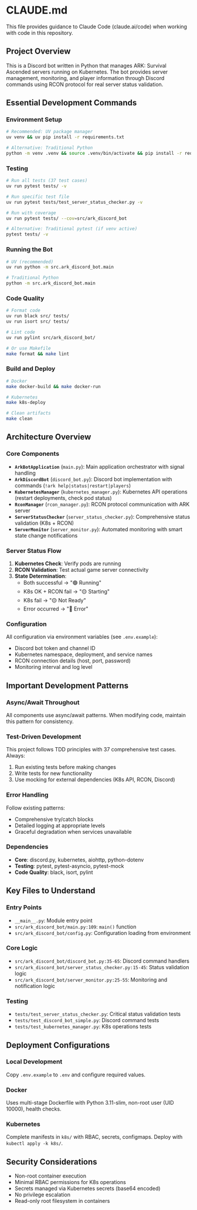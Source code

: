 # CLAUDE.md

This file provides guidance to Claude Code (claude.ai/code) when working with code in this repository.

## Project Overview

This is a Discord bot written in Python that manages ARK: Survival Ascended servers running on Kubernetes. The bot provides server management, monitoring, and player information through Discord commands using RCON protocol for real server status validation.

## Essential Development Commands

### Environment Setup
```bash
# Recommended: UV package manager
uv venv && uv pip install -r requirements.txt

# Alternative: Traditional Python
python -m venv .venv && source .venv/bin/activate && pip install -r requirements.txt
```

### Testing
```bash
# Run all tests (37 test cases)
uv run pytest tests/ -v

# Run specific test file
uv run pytest tests/test_server_status_checker.py -v

# Run with coverage
uv run pytest tests/ --cov=src/ark_discord_bot

# Alternative: Traditional pytest (if venv active)
pytest tests/ -v
```

### Running the Bot
```bash
# UV (recommended)
uv run python -m src.ark_discord_bot.main

# Traditional Python
python -m src.ark_discord_bot.main
```

### Code Quality
```bash
# Format code
uv run black src/ tests/
uv run isort src/ tests/

# Lint code
uv run pylint src/ark_discord_bot/

# Or use Makefile
make format && make lint
```

### Build and Deploy
```bash
# Docker
make docker-build && make docker-run

# Kubernetes
make k8s-deploy

# Clean artifacts
make clean
```

## Architecture Overview

### Core Components
- **`ArkBotApplication`** (`main.py`): Main application orchestrator with signal handling
- **`ArkDiscordBot`** (`discord_bot.py`): Discord bot implementation with commands (`!ark help|status|restart|players`)
- **`KubernetesManager`** (`kubernetes_manager.py`): Kubernetes API operations (restart deployments, check pod status)
- **`RconManager`** (`rcon_manager.py`): RCON protocol communication with ARK server
- **`ServerStatusChecker`** (`server_status_checker.py`): Comprehensive status validation (K8s + RCON)
- **`ServerMonitor`** (`server_monitor.py`): Automated monitoring with smart state change notifications

### Server Status Flow
1. **Kubernetes Check**: Verify pods are running
2. **RCON Validation**: Test actual game server connectivity
3. **State Determination**:
   - Both successful → "🟢 Running"
   - K8s OK + RCON fail → "🟡 Starting" 
   - K8s fail → "🟡 Not Ready"
   - Error occurred → "🔴 Error"

### Configuration
All configuration via environment variables (see `.env.example`):
- Discord bot token and channel ID
- Kubernetes namespace, deployment, and service names  
- RCON connection details (host, port, password)
- Monitoring interval and log level

## Important Development Patterns

### Async/Await Throughout
All components use async/await patterns. When modifying code, maintain this pattern for consistency.

### Test-Driven Development
This project follows TDD principles with 37 comprehensive test cases. Always:
1. Run existing tests before making changes
2. Write tests for new functionality
3. Use mocking for external dependencies (K8s API, RCON, Discord)

### Error Handling
Follow existing patterns:
- Comprehensive try/catch blocks
- Detailed logging at appropriate levels
- Graceful degradation when services unavailable

### Dependencies
- **Core**: discord.py, kubernetes, aiohttp, python-dotenv
- **Testing**: pytest, pytest-asyncio, pytest-mock
- **Code Quality**: black, isort, pylint

## Key Files to Understand

### Entry Points
- `__main__.py`: Module entry point
- `src/ark_discord_bot/main.py:109`: `main()` function
- `src/ark_discord_bot/config.py`: Configuration loading from environment

### Core Logic
- `src/ark_discord_bot/discord_bot.py:35-65`: Discord command handlers
- `src/ark_discord_bot/server_status_checker.py:15-45`: Status validation logic
- `src/ark_discord_bot/server_monitor.py:25-55`: Monitoring and notification logic

### Testing
- `tests/test_server_status_checker.py`: Critical status validation tests
- `tests/test_discord_bot_simple.py`: Discord command tests
- `tests/test_kubernetes_manager.py`: K8s operations tests

## Deployment Configurations

### Local Development
Copy `.env.example` to `.env` and configure required values.

### Docker
Uses multi-stage Dockerfile with Python 3.11-slim, non-root user (UID 10000), health checks.

### Kubernetes
Complete manifests in `k8s/` with RBAC, secrets, configmaps. Deploy with `kubectl apply -k k8s/`.

## Security Considerations
- Non-root container execution
- Minimal RBAC permissions for K8s operations
- Secrets managed via Kubernetes secrets (base64 encoded)
- No privilege escalation
- Read-only root filesystem in containers